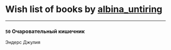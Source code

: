 # Wish list of books by [albina_untiring](http://vk.com/id2579695)
---

### `50` Очаровательный кишечник
Эндерс Джулия

